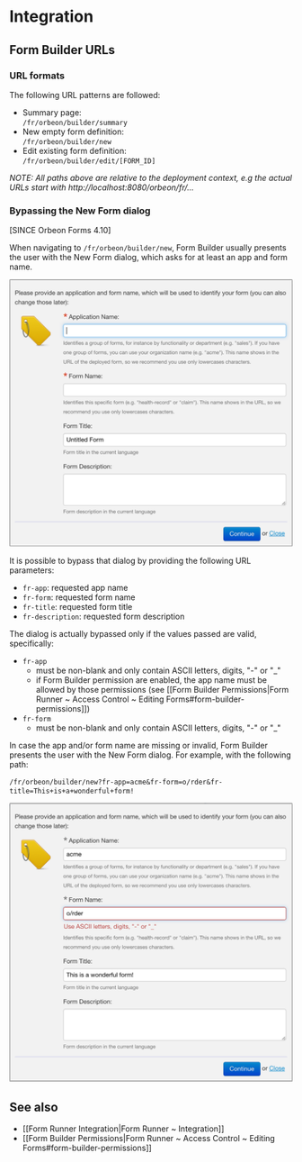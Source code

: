 # Integration

<!-- toc -->

## Form Builder URLs

### URL formats

The following URL patterns are followed:

- Summary page:  
    `/fr/orbeon/builder/summary`
- New empty form definition:  
    `/fr/orbeon/builder/new`
- Edit existing form definition:  
    `/fr/orbeon/builder/edit/[FORM_ID]`

_NOTE: All paths above are relative to the deployment context, e.g the actual URLs start with http://localhost:8080/orbeon/fr/..._

### Bypassing the New Form dialog

[SINCE Orbeon Forms 4.10]

When navigating to `/fr/orbeon/builder/new`, Form Builder usually presents the user with the New Form dialog, which asks for at least an app and form name.

![New Form Dialog](images/new-form-dialog.png)

It is possible to bypass that dialog by providing the following URL parameters:

- `fr-app`: requested app name
- `fr-form`: requested form name
- `fr-title`: requested form title
- `fr-description`: requested form description

The dialog is actually bypassed only if the values passed are valid, specifically:

- `fr-app`
  - must be non-blank and only contain ASCII letters, digits, "-" or "_"
  - if Form Builder permission are enabled, the app name must be allowed by those permissions (see [[Form Builder Permissions|Form Runner ~ Access Control ~ Editing Forms#form-builder-permissions]])
- `fr-form`
  - must be non-blank and only contain ASCII letters, digits, "-" or "_"

In case the app and/or form name are missing or invalid, Form Builder presents the user with the New Form dialog. For example, with the following path:

```
/fr/orbeon/builder/new?fr-app=acme&fr-form=o/rder&fr-title=This+is+a+wonderful+form!
```

![New Form Dialog with Error](images/new-form-dialog-error.png)

## See also

- [[Form Runner Integration|Form Runner ~ Integration]]
- [[Form Builder Permissions|Form Runner ~ Access Control ~ Editing Forms#form-builder-permissions]]
